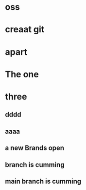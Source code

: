 # oss

# creaat git
# apart

# The one
# three

## dddd
## aaaa
## a new Brands open



## branch is cumming
## main branch is cumming




